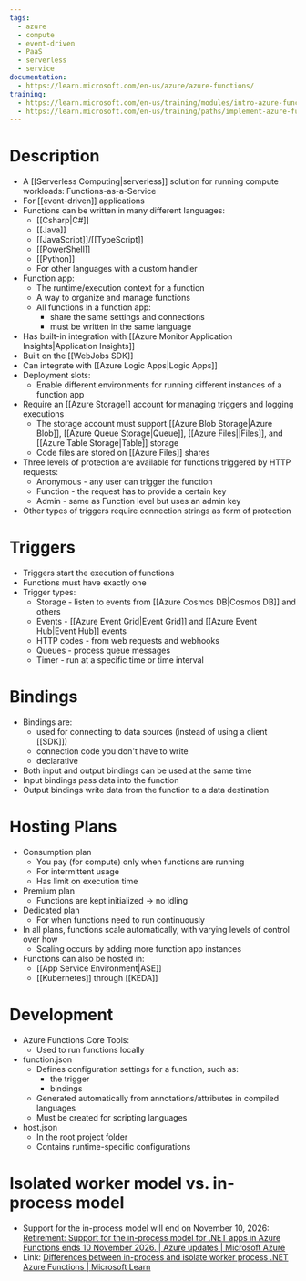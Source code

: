 ```yaml
---
tags:
  - azure
  - compute
  - event-driven
  - PaaS
  - serverless
  - service
documentation:
  - https://learn.microsoft.com/en-us/azure/azure-functions/
training:
  - https://learn.microsoft.com/en-us/training/modules/intro-azure-functions/
  - https://learn.microsoft.com/en-us/training/paths/implement-azure-functions/
---
```

# Description
- A [[Serverless Computing|serverless]] solution for running compute workloads: Functions-as-a-Service
- For [[event-driven]] applications
- Functions can be written in many different languages:
	- [[Csharp|C#]]
	- [[Java]]
	- [[JavaScript]]/[[TypeScript]]
	- [[PowerShell]]
	- [[Python]]
	- For other languages with a custom handler
- Function app:
	- The runtime/execution context for a function
	- A way to organize and manage functions
	- All functions in a function app:
		- share the same settings and connections
		- must be written in the same language
- Has built-in integration with [[Azure Monitor Application Insights|Application Insights]]
- Built on the [[WebJobs SDK]]
- Can integrate with [[Azure Logic Apps|Logic Apps]]
- Deployment slots:
	- Enable different environments for running different instances of a function app
- Require an [[Azure Storage]] account for managing triggers and logging executions
	- The storage account must support [[Azure Blob Storage|Azure Blob]], [[Azure Queue Storage|Queue]], [[Azure Files||Files]], and [[Azure Table Storage|Table]] storage
	- Code files are stored on [[Azure Files]] shares
- Three levels of protection are available for functions triggered by HTTP requests:
	- Anonymous - any user can trigger the function
	- Function - the request has to provide a certain key
	- Admin - same as Function level but uses an admin key
- Other types of triggers require connection strings as form of protection
# Triggers
- Triggers start the execution of functions
- Functions must have exactly one
- Trigger types:
	- Storage - listen to events from [[Azure Cosmos DB|Cosmos DB]] and others
	- Events - [[Azure Event Grid|Event Grid]] and [[Azure Event Hub|Event Hub]] events
	- HTTP codes - from web requests and webhooks
	- Queues - process queue messages
	- Timer - run at a specific time or time interval
# Bindings
- Bindings are:
	- used for connecting to data sources (instead of using a client [[SDK]])
	- connection code you don't have to write
	- declarative
- Both input and output bindings can be used at the same time
- Input bindings pass data into the function
- Output bindings write data from the function to a data destination
# Hosting Plans
- Consumption plan
	- You pay (for compute) only when functions are running
	- For intermittent usage
	- Has limit on execution time
- Premium plan
	- Functions are kept initialized -> no idling
- Dedicated plan
	- For when functions need to run continuously
- In all plans, functions scale automatically, with varying levels of control over how
	- Scaling occurs by adding more function app instances
- Functions can also be hosted in:
	- [[App Service Environment|ASE]]
	- [[Kubernetes]] through [[KEDA]]
# Development
- Azure Functions Core Tools:
	- Used to run functions locally
- function.json
	- Defines configuration settings for a function, such as:
		- the trigger
		- bindings
	- Generated automatically from annotations/attributes in compiled languages
	- Must be created for scripting languages
- host.json
	- In the root project folder
	- Contains runtime-specific configurations
# Isolated worker model vs. in-process model
- Support for the in-process model will end on November 10, 2026: [Retirement: Support for the in-process model for .NET apps in Azure Functions ends 10 November 2026. | Azure updates | Microsoft Azure](https://azure.microsoft.com/en-us/updates/retirement-support-for-the-inprocess-model-for-net-apps-in-azure-functions-ends-10-november-2026/)
- Link: [Differences between in-process and isolate worker process .NET Azure Functions | Microsoft Learn](https://learn.microsoft.com/en-us/azure/azure-functions/dotnet-isolated-in-process-differences)